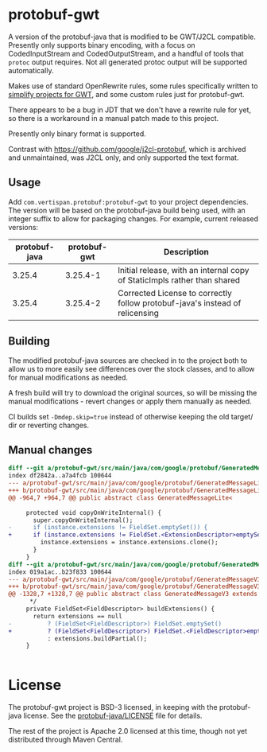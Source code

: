 # protobuf-gwt

A version of the protobuf-java that is modified to be GWT/J2CL compatible. Presently only supports binary
encoding, with a focus on CodedInputStream and CodedOutputStream, and a handful of tools that `protoc`
output requires. Not all generated protoc output will be supported automatically.

Makes use of standard OpenRewrite rules, some rules specifically written to
[simplify projects for GWT](https://github.com/vertispan/gwt-compatible-recipes/), and some custom rules just for
protobuf-gwt.

There appears to be a bug in JDT that we don't have a rewrite rule for yet, so there is a workaround in a
manual patch made to this project.

Presently only binary format is supported.

Contrast with https://github.com/google/j2cl-protobuf, which is archived and unmaintained, was J2CL only, and
only supported the text format.

## Usage

Add `com.vertispan.protobuf:protobuf-gwt` to your project dependencies. The version will be based on the
protobuf-java build being used, with an integer suffix to allow for packaging changes. For example, current
released versions:

| protobuf-java | protobuf-gwt | Description                                                                  |
| -------------- |--------------|------------------------------------------------------------------------------|
| 3.25.4 | 3.25.4-1     | Initial release, with an internal copy of StaticImpls rather than shared     |
| 3.25.4 | 3.25.4-2     | Corrected License to correctly follow protobuf-java's instead of relicensing |

## Building

The modified protobuf-java sources are checked in to the project both to allow us to more easily see differences
over the stock classes, and to allow for manual modifications as needed.

A fresh build will try to download the original sources, so will be missing the manual modifications - revert
changes or apply them manually as needed.

CI builds set `-Dmdep.skip=true` instead of otherwise keeping the old target/ dir or reverting changes.

## Manual changes

```patch
diff --git a/protobuf-gwt/src/main/java/com/google/protobuf/GeneratedMessageLite.java b/protobuf-gwt/src/main/java/com/google/protobuf/GeneratedMessageLite.java
index df2842a..a7a4fcb 100644
--- a/protobuf-gwt/src/main/java/com/google/protobuf/GeneratedMessageLite.java
+++ b/protobuf-gwt/src/main/java/com/google/protobuf/GeneratedMessageLite.java
@@ -964,7 +964,7 @@ public abstract class GeneratedMessageLite<
 
     protected void copyOnWriteInternal() {
       super.copyOnWriteInternal();
-      if (instance.extensions != FieldSet.emptySet()) {
+      if (instance.extensions != FieldSet.<ExtensionDescriptor>emptySet()) {
         instance.extensions = instance.extensions.clone();
       }
     }
diff --git a/protobuf-gwt/src/main/java/com/google/protobuf/GeneratedMessageV3.java b/protobuf-gwt/src/main/java/com/google/protobuf/GeneratedMessageV3.java
index 019a1ac..b23f833 100644
--- a/protobuf-gwt/src/main/java/com/google/protobuf/GeneratedMessageV3.java
+++ b/protobuf-gwt/src/main/java/com/google/protobuf/GeneratedMessageV3.java
@@ -1328,7 +1328,7 @@ public abstract class GeneratedMessageV3 extends AbstractMessage implements Seri
      */
     private FieldSet<FieldDescriptor> buildExtensions() {
       return extensions == null
-          ? (FieldSet<FieldDescriptor>) FieldSet.emptySet()
+          ? (FieldSet<FieldDescriptor>) FieldSet.<FieldDescriptor>emptySet()
           : extensions.buildPartial();
     }
 
```

# License

The protobuf-gwt project is BSD-3 licensed, in keeping with the protobuf-java license. See the [protobuf-java/LICENSE](LICENSE)
file for details.

The rest of the project is Apache 2.0 licensed at this time, though not yet distributed through Maven Central.
